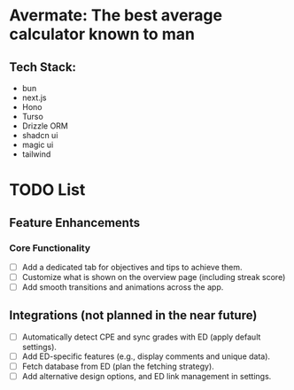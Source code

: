 # Avermate: The best average calculator known to man

## Tech Stack:

- bun
- next.js
- Hono
- Turso
- Drizzle ORM
- shadcn ui
- magic ui
- tailwind


# TODO List

## Feature Enhancements
### Core Functionality
- [ ] Add a dedicated tab for objectives and tips to achieve them.
- [ ] Customize what is shown on the overview page (including streak score)
- [ ] Add smooth transitions and animations across the app.

## Integrations (not planned in the near future)
- [ ] Automatically detect CPE and sync grades with ED (apply default settings).
- [ ] Add ED-specific features (e.g., display comments and unique data).
- [ ] Fetch database from ED (plan the fetching strategy).
- [ ] Add alternative design options, and ED link management in settings.
